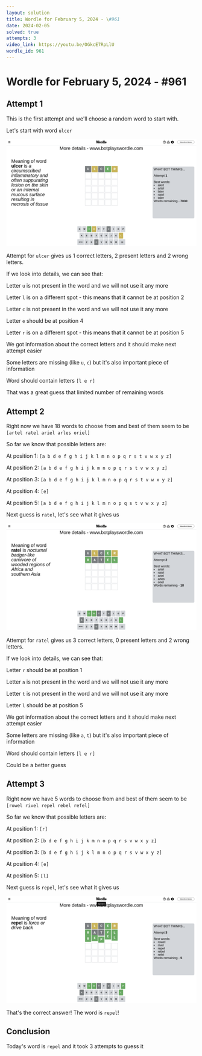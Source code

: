 ```yaml
---
layout: solution
title: Wordle for February 5, 2024 - \#961
date: 2024-02-05
solved: true
attempts: 3
video_link: https://youtu.be/OGkcE7RpLlU
wordle_id: 961
---
```


# Wordle for February 5, 2024 - \#961

## Attempt 1

This is the first attempt and we'll choose a random word to start with.

Let's start with word `ulcer`

![Attempt 1](2024-02-05/attempt-1.png)

Attempt for `ulcer` gives us 1 correct letters, 2 present letters and 2 wrong letters.

If we look into details, we can see that:

Letter `u` is not present in the word and we will not use it any more

Letter `l` is on a different spot - this means that it cannot be at position 2

Letter `c` is not present in the word and we will not use it any more

Letter `e` should be at position 4

Letter `r` is on a different spot - this means that it cannot be at position 5

We got information about the correct letters and it should make next attempt easier

Some letters are missing (like `u`, `c`) but it's also important piece of information

Word should contain letters `[l e r]`

That was a great guess that limited number of remaining words



## Attempt 2

Right now we have 18 words to choose from and best of them seem to be `[artel ratel ariel arles oriel]`

So far we know that possible letters are:

At position 1: `[a b d e f g h i j k l m n o p q r s t v w x y z]`

At position 2: `[a b d e f g h i j k m n o p q r s t v w x y z]`

At position 3: `[a b d e f g h i j k l m n o p q r s t v w x y z]`

At position 4: `[e]`

At position 5: `[a b d e f g h i j k l m n o p q s t v w x y z]`

Next guess is `ratel`, let's see what it gives us

![Attempt 2](2024-02-05/attempt-2.png)

Attempt for `ratel` gives us 3 correct letters, 0 present letters and 2 wrong letters.

If we look into details, we can see that:

Letter `r` should be at position 1

Letter `a` is not present in the word and we will not use it any more

Letter `t` is not present in the word and we will not use it any more

Letter `l` should be at position 5

We got information about the correct letters and it should make next attempt easier

Some letters are missing (like `a`, `t`) but it's also important piece of information

Word should contain letters `[l e r]`

Could be a better guess



## Attempt 3

Right now we have 5 words to choose from and best of them seem to be `[rowel rivel repel rebel refel]`

So far we know that possible letters are:

At position 1: `[r]`

At position 2: `[b d e f g h i j k m n o p q r s v w x y z]`

At position 3: `[b d e f g h i j k l m n o p q r s v w x y z]`

At position 4: `[e]`

At position 5: `[l]`

Next guess is `repel`, let's see what it gives us

![Attempt 3](2024-02-05/attempt-3.png)

That's the correct answer! The word is `repel`!

## Conclusion

Today's word is `repel` and it took 3 attempts to guess it

